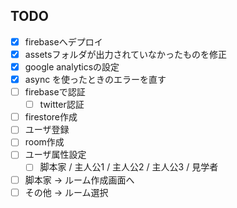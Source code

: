## TODO

- [x] firebaseへデプロイ
- [x] assetsフォルダが出力されていなかったものを修正
- [x] google analyticsの設定
- [x] async を使ったときのエラーを直す
- [ ] firebaseで認証
  - [ ] twitter認証
- [ ] firestore作成
- [ ] ユーザ登録
- [ ] room作成
- [ ] ユーザ属性設定
  - [ ] 脚本家 / 主人公1 / 主人公2 / 主人公3 / 見学者
- [ ] 脚本家 → ルーム作成画面へ
- [ ] その他 → ルーム選択